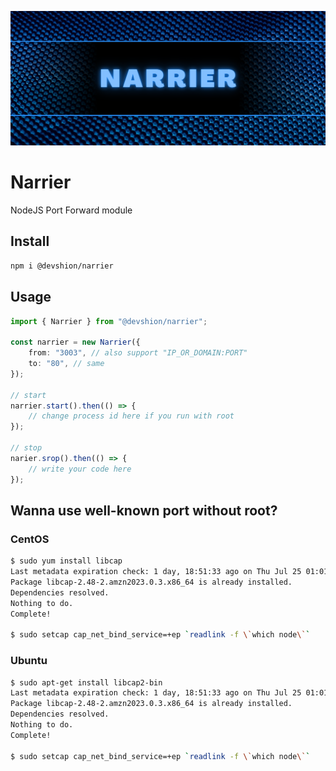 ![head.png](./assets/head.png)

# Narrier

NodeJS Port Forward module

## Install

```sh
npm i @devshion/narrier
```

## Usage

```ts
import { Narrier } from "@devshion/narrier";

const narrier = new Narrier({
    from: "3003", // also support "IP_OR_DOMAIN:PORT"
    to: "80", // same
});

// start
narrier.start().then(() => {
    // change process id here if you run with root
});

// stop
narier.srop().then(() => {
    // write your code here
});
```

## Wanna use well-known port without root?

### CentOS

```sh
$ sudo yum install libcap
Last metadata expiration check: 1 day, 18:51:33 ago on Thu Jul 25 01:01:27 2024.
Package libcap-2.48-2.amzn2023.0.3.x86_64 is already installed.
Dependencies resolved.
Nothing to do.
Complete!

$ sudo setcap cap_net_bind_service=+ep `readlink -f \`which node\``
```

### Ubuntu

```sh
$ sudo apt-get install libcap2-bin
Last metadata expiration check: 1 day, 18:51:33 ago on Thu Jul 25 01:01:27 2024.
Package libcap-2.48-2.amzn2023.0.3.x86_64 is already installed.
Dependencies resolved.
Nothing to do.
Complete!

$ sudo setcap cap_net_bind_service=+ep `readlink -f \`which node\``
```